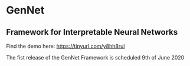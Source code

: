 # GenNet
## Framework for Interpretable Neural Networks

Find the demo here: https://tinyurl.com/y8hh8rul

The fist release of the GenNet Framework is scheduled 9th of June 2020
